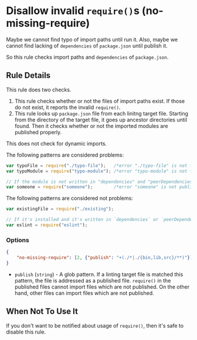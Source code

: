 # Disallow invalid `require()`s (no-missing-require)

Maybe we cannot find typo of import paths until run it.
Also, maybe we cannot find lacking of `dependencies` of `package.json` until publish it.

So this rule checks import paths and `dependencies` of `package.json`.

## Rule Details

This rule does two checks.

1. This rule checks whether or not the files of import paths exist.
   If those do not exist, it reports the invalid `require()`.
2. This rule looks up `package.json` file from each linitng target file.
   Starting from the directory of the target file, it goes up ancestor directories until found.
   Then it checks whether or not the imported modules are published properly.

This does not check for dynamic imports.

The following patterns are considered problems:

```js
var typoFile = require("./typo-file");   /*error "./typo-file" is not found.*/
var typoModule = require("typo-module"); /*error "typo-module" is not found.*/

// If the module is not written in "dependencies" and "peerDependencies"....
var someone = require("someone");        /*error "someone" is not published.*/
```

The following patterns are considered not problems:

```js
var existingFile = require("./existing");

// If it's installed and it's written in `dependencies` or `peerDependencies`.
var eslint = require("eslint");
```

### Options

```json
{
    "no-missing-require": [2, {"publish": "+(./*|./{bin,lib,src}/**)"}]
}
```

- `publish` (`string`) - A glob pattern.
  If a linting target file is matched this pattern, the file is addressed as a published file.
  `require()` in the published files cannot import files which are not published.
  On the other hand, other files can import files which are not published.

## When Not To Use It

If you don't want to be notified about usage of `require()`, then it's safe to disable this rule.
